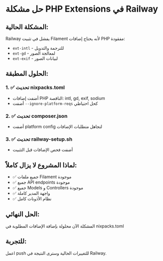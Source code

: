 # حل مشكلة PHP Extensions في Railway

## المشكلة الحالية:
Railway يفشل في تثبيت Filament لأنه يحتاج إضافات PHP مفقودة:
- `ext-intl` - للترجمة والتدويل
- `ext-gd` - لمعالجة الصور  
- `ext-exif` - لبيانات الصور

## الحلول المطبقة:

### 1. ✅ تحديث nixpacks.toml
- أضفت إضافات PHP الناقصة: intl, gd, exif, sodium
- أضفت `--ignore-platform-reqs` كحل احتياطي

### 2. ✅ تحديث composer.json
- أضفت platform config لتجاهل متطلبات الإضافات

### 3. ✅ تحديث railway-setup.sh
- أضفت فحص الإضافات قبل التثبيت

## لماذا المشروع لا يزال كاملاً:
- ✅ جميع ملفات Filament موجودة
- ✅ جميع API endpoints موجودة
- ✅ جميع Models و Controllers موجودة
- ✅ واجهة المدير كاملة
- ✅ نظام الأذونات كامل

## الحل النهائي:
المشكلة الآن محلولة بإضافة الإضافات المطلوبة في nixpacks.toml

## للتجربة:
اعمل push للتغييرات الحالية وسترى النتيجة في Railway.
